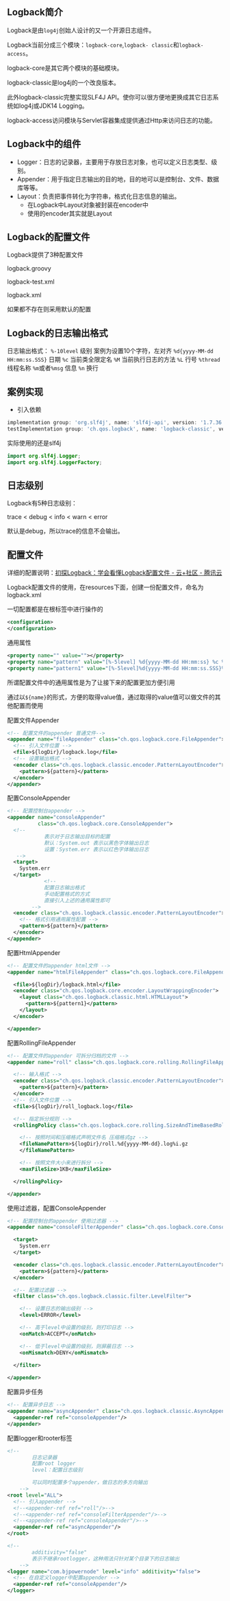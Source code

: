 ## Logback简介

Logback是由`log4j`创始人设计的又一个开源日志组件。

Logback当前分成三个模块：`logback-core`,`logback- classic`和`logback-access`。

logback-core是其它两个模块的基础模块。

logback-classic是log4j的一个改良版本。

此外logback-classic完整实现SLF4J API。使你可以很方便地更换成其它日志系统如log4j或JDK14 Logging。

logback-access访问模块与Servlet容器集成提供通过Http来访问日志的功能。

## Logback中的组件

- Logger：日志的记录器，主要用于存放日志对象，也可以定义日志类型、级别。
- Appender：用于指定日志输出的目的地，目的地可以是控制台、文件、数据库等等。 
- Layout：负责把事件转化为字符串，格式化日志信息的输出。
    - 在Logback中Layout对象被封装在encoder中
    - 使用的encoder其实就是Layout

## Logback的配置文件

Logback提供了3种配置文件

logback.groovy 

logback-test.xml 

logback.xml

如果都不存在则采用默认的配置

## Logback的日志输出格式

日志输出格式：
  `%-10level`  级别 案例为设置10个字符，左对齐
  `%d{yyyy-MM-dd HH:mm:ss.SSS}` 日期
  `%c`  当前类全限定名
  `%M`  当前执行日志的方法
  `%L`  行号
  `%thread` 线程名称
  `%m`或者`%msg`   信息
  `%n`  换行

## 案例实现

- 引入依赖

```groovy
implementation group: 'org.slf4j', name: 'slf4j-api', version: '1.7.36'
testImplementation group: 'ch.qos.logback', name: 'logback-classic', version: '1.2.10'
```

实际使用的还是slf4j

```java
import org.slf4j.Logger;
import org.slf4j.LoggerFactory;
```

## 日志级别

Logback有5种日志级别：

trace < debug < info < warn < error

默认是debug，所以trace的信息不会输出。

## 配置文件

详细的配置说明：[初探Logback：学会看懂Logback配置文件 - 云+社区 - 腾讯云](https://cloud.tencent.com/developer/article/1532105)

Logback配置文件的使用，在resources下面，创建一份配置文件，命名为logback.xml

一切配置都是在根标签中进行操作的

```xml
<configuration>
</configuration>
```

通用属性

```xml
<property name="" value=""></property>
<property name="pattern" value="[%-5level] %d{yyyy-MM-dd HH:mm:ss} %c %M %L %thread %m%n"></property>
<property name="pattern1" value="[%-5level]%d{yyyy-MM-dd HH:mm:ss.SSS}%c%M%L%thread%m%n"></property>
```

所谓配置文件中的通用属性是为了让接下来的配置更加方便引用

通过以`${name}`的形式，方便的取得value值，通过取得的value值可以做文件的其他配置而使用

配置文件Appender

```xml
<!-- 配置文件的appender 普通文件-->
<appender name="fileAppender" class="ch.qos.logback.core.FileAppender">
  <!-- 引入文件位置 -->
  <file>${logDir}/logback.log</file>
  <!-- 设置输出格式 -->
  <encoder class="ch.qos.logback.classic.encoder.PatternLayoutEncoder">
    <pattern>${pattern}</pattern>
  </encoder>
</appender>
```

配置ConsoleAppender

```xml
<!-- 配置控制台appender -->
<appender name="consoleAppender"
          class="ch.qos.logback.core.ConsoleAppender">
  <!--
            表示对于日志输出目标的配置
            默认：System.out 表示以黑色字体输出日志
            设置：System.err 表示以红色字体输出日志
   -->
  <target>
    System.err
  </target>
  			<!--
            配置日志输出格式
            手动配置格式的方式
            直接引入上述的通用属性即可
        -->
  <encoder class="ch.qos.logback.classic.encoder.PatternLayoutEncoder">
    <!-- 格式引用通用属性配置 -->
    <pattern>${pattern}</pattern>
  </encoder>
</appender>
```

配置HtmlAppender

```xml
<!-- 配置文件的appender html文件 -->
<appender name="htmlFileAppender" class="ch.qos.logback.core.FileAppender">

  <file>${logDir}/logback.html</file>
  <encoder class="ch.qos.logback.core.encoder.LayoutWrappingEncoder">
    <layout class="ch.qos.logback.classic.html.HTMLLayout">
      <pattern>${pattern1}</pattern>
    </layout>
  </encoder>

</appender>
```

配置RollingFileAppender

```xml
<!-- 配置文件的appender 可拆分归档的文件 -->
<appender name="roll" class="ch.qos.logback.core.rolling.RollingFileAppender">

  <!-- 输入格式 -->
  <encoder class="ch.qos.logback.classic.encoder.PatternLayoutEncoder">
    <pattern>${pattern}</pattern>
  </encoder>
  <!-- 引入文件位置 -->
  <file>${logDir}/roll_logback.log</file>

  <!-- 指定拆分规则 -->
  <rollingPolicy class="ch.qos.logback.core.rolling.SizeAndTimeBasedRollingPolicy">

    <!-- 按照时间和压缩格式声明文件名 压缩格式gz -->
    <fileNamePattern>${logDir}/roll.%d{yyyy-MM-dd}.log%i.gz
    </fileNamePattern>

    <!-- 按照文件大小来进行拆分 -->
    <maxFileSize>1KB</maxFileSize>

  </rollingPolicy>

</appender>
```

使用过滤器，配置ConsoleAppender

```xml
<!-- 配置控制台的appender 使用过滤器 -->
<appender name="consoleFilterAppender" class="ch.qos.logback.core.ConsoleAppender">

  <target>
    System.err
  </target>

  <encoder class="ch.qos.logback.classic.encoder.PatternLayoutEncoder">
    <pattern>${pattern}</pattern>
  </encoder>

  <!-- 配置过滤器 -->
  <filter class="ch.qos.logback.classic.filter.LevelFilter">

    <!-- 设置日志的输出级别 -->
    <level>ERROR</level>

    <!-- 高于level中设置的级别，则打印日志 -->
    <onMatch>ACCEPT</onMatch>

    <!-- 低于level中设置的级别，则屏蔽日志 -->
    <onMismatch>DENY</onMismatch>
    
  </filter>

</appender>
```

配置异步任务

```xml
<!-- 配置异步日志 -->
<appender name="asyncAppender" class="ch.qos.logback.classic.AsyncAppender">
  <appender-ref ref="consoleAppender"/>
</appender>
```

配置logger和rooter标签

```xml
<!--
        日志记录器
        配置root logger
        level：配置日志级别

        可以同时配置多个appender，做日志的多方向输出
    -->
<root level="ALL">
  <!-- 引入appender -->
  <!--<appender-ref ref="roll"/>-->
  <!--<appender-ref ref="consoleFilterAppender"/>-->
  <!--<appender-ref ref="consoleAppender"/>-->
  <appender-ref ref="asyncAppender"/>
</root>

<!--
        additivity="false"
        表示不继承rootlogger，这种用法只针对某个目录下的日志输出
    -->
<logger name="com.bjpowernode" level="info" additivity="false">
  <!-- 在自定义logger中配置appender -->
  <appender-ref ref="consoleAppender"/>
</logger>
```

